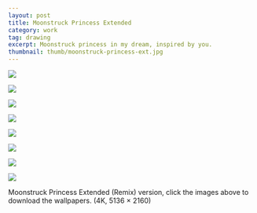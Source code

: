 ```yaml
---
layout: post
title: Moonstruck Princess Extended
category: work
tag: drawing
excerpt: Moonstruck princess in my dream, inspired by you.
thumbnail: thumb/moonstruck-princess-ext.jpg
---
```


<p><a href="{{ site.file }}/moonstruck-princess-ext-bw.png"><img src="{{ site.file }}/moonstruck-princess-ext-bw.jpg"></a></p>
<p><a href="{{ site.file }}/moonstruck-princess-ext-red.png"><img src="{{ site.file }}/moonstruck-princess-ext-red.jpg"></a></p>
<p><a href="{{ site.file }}/moonstruck-princess-ext-orange.png"><img src="{{ site.file }}/moonstruck-princess-ext-orange.jpg"></a></p>
<p><a href="{{ site.file }}/moonstruck-princess-ext-yellow.png"><img src="{{ site.file }}/moonstruck-princess-ext-yellow.jpg"></a></p>
<p><a href="{{ site.file }}/moonstruck-princess-ext-green.png"><img src="{{ site.file }}/moonstruck-princess-ext-green.jpg"></a></p>
<p><a href="{{ site.file }}/moonstruck-princess-ext-blue.png"><img src="{{ site.file }}/moonstruck-princess-ext-blue.jpg"></a></p>
<p><a href="{{ site.file }}/moonstruck-princess-ext-purple.png"><img src="{{ site.file }}/moonstruck-princess-ext-purple.jpg"></a></p>
<p><a href="{{ site.file }}/moonstruck-princess-ext-gray.png"><img src="{{ site.file }}/moonstruck-princess-ext-gray.jpg"></a></p>

<p class="download">Moonstruck Princess Extended (Remix) version, click the images above to download the wallpapers. (4K, 5136 &times; 2160)</p>
